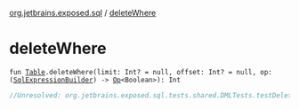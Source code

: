 [org.jetbrains.exposed.sql](index.md) / [deleteWhere](.)

# deleteWhere

`fun `[`Table`](-table/index.md)`.deleteWhere(limit: Int? = null, offset: Int? = null, op: (`[`SqlExpressionBuilder`](-sql-expression-builder/index.md)`) -> `[`Op`](-op/index.md)`<Boolean>): Int`

``` kotlin
//Unresolved: org.jetbrains.exposed.sql.tests.shared.DMLTests.testDelete01
```

